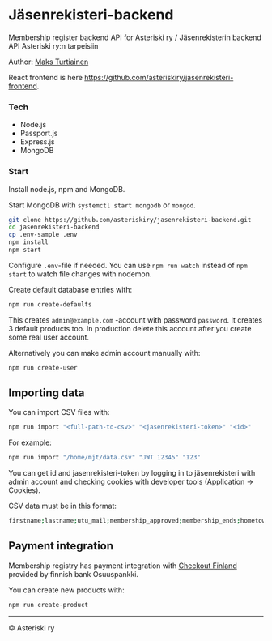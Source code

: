 # Jäsenrekisteri-backend
Membership register backend API for Asteriski ry / Jäsenrekisterin backend API Asteriski ry:n tarpeisiin

Author: [Maks Turtiainen](https://github.com/mjturt)

React frontend is here <https://github.com/asteriskiry/jasenrekisteri-frontend>.

### Tech
- Node.js
- Passport.js
- Express.js
- MongoDB

### Start
Install node.js, npm and MongoDB.

Start MongoDB with `systemctl start mongodb` or `mongod`.
```bash
git clone https://github.com/asteriskiry/jasenrekisteri-backend.git
cd jasenrekisteri-backend
cp .env-sample .env
npm install
npm start
```
Configure `.env`-file if needed. You can use `npm run watch` instead of `npm start` to watch file changes with nodemon.

Create default database entries with:
```bash
npm run create-defaults
```
This creates `admin@example.com` -account with password `password`. It creates 3 default products too. In production delete this account after you create some real user account.

Alternatively you can make admin account manually with:
```bash
npm run create-user
```

## Importing data

You can import CSV files with:
```bash
npm run import "<full-path-to-csv>" "<jasenrekisteri-token>" "<id>"
```
For example:
```bash
npm run import "/home/mjt/data.csv" "JWT 12345" "123"
```
You can get id and jasenrekisteri-token by logging in to jäsenrekisteri with admin account and checking cookies with developer tools (Application -> Cookies).

CSV data must be in this format:
```bash
firstname;lastname;utu_mail;membership_approved;membership_ends;hometown;tyy_member;tivia_member;board;
```

## Payment integration

Membership registry has payment integration with [Checkout Finland](https://checkout.fi) provided by finnish bank Osuuspankki.


You can create new products with:
```bash
npm run create-product
```

---
© Asteriski ry
